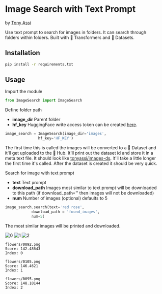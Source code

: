 # Image Search with Text Prompt
by [Tony Assi](https://www.tonyassi.com/)

Use text prompt to search for images in folders. It can search through folders within folders. Built with 🤗 Transformers and 🤗 Datasets.

## Installation
```bash
pip install -r requirements.txt
```

## Usage
Import the module
```python
from ImageSearch import ImageSearch
```
Define folder path
- **image_dir** Parent folder
- **hf_key** HuggingFace write access token can be created [here](https://huggingface.co/settings/tokens).
```python
image_search = ImageSearch(image_dir='images',
			   hf_key='HF_KEY')
```
The first time this is called the images will be converted to a 🤗 Dataset and it'll get uploaded to the 🤗 Hub. It'll print out the dataset id and store it in a meta.text file. It should look like [tonyassi/images-ds](https://huggingface.co/datasets/tonyassi/images-ds). It'll take a little longer the first time it's called. After the dataset is created it should be very quick.



Search for image with text prompt
- **text** Text prompt
- **download_path** Images most similar to text prompt will be downloaded to this path (if download_path='' then images will not be downloaded)
- **num** Number of images (optional) defaults to 5
```python
image_search.search(text='red rose',
		    download_path = 'found_images',
		    num=5)
```
The most similar images will be printed and downloaded.

![0](https://github.com/user-attachments/assets/74f515c2-fec2-491a-96ba-be8d3b9427de)
![1](https://github.com/user-attachments/assets/a5bcfa3f-fa75-455b-970d-38f7f28259c4)
![2](https://github.com/user-attachments/assets/ccec1e8a-c750-4442-80d5-9c509b4470c2)

 ```
flowers/0092.png
Score: 142.48643
Index: 0

flowers/0105.png
Score: 146.4621
Index: 1

flowers/0095.png
Score: 148.10144
Index: 2
```
